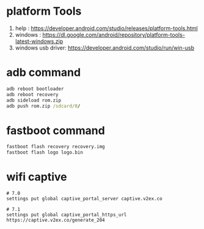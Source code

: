 # platform Tools

1. help : https://developer.android.com/studio/releases/platform-tools.html
2. windows : https://dl.google.com/android/repository/platform-tools-latest-windows.zip
3. windows usb driver: https://developer.android.com/studio/run/win-usb

# adb command

```cmd
adb reboot bootloader
adb reboot recovery
adb sideload rom.zip
adb push rom.zip /sdcard/0/
```

# fastboot command

```cmd
fastboot flash recovery recovery.img
fastboot flash logo logo.bin
```

# wifi captive

```shell
# 7.0
settings put global captive_portal_server captive.v2ex.co

# 7.1
settings put global captive_portal_https_url https://captive.v2ex.co/generate_204
```
